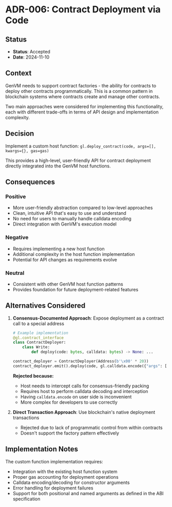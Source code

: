 # ADR-006: Contract Deployment via Code

## Status

- **Status**: Accepted
- **Date**: 2024-11-10

## Context

GenVM needs to support contract factories - the ability for contracts to deploy other contracts programmatically. This is a common pattern in blockchain systems where contracts create and manage other contracts.

Two main approaches were considered for implementing this functionality, each with different trade-offs in terms of API design and implementation complexity.

## Decision

Implement a custom host function: `gl.deploy_contract(code, args=[], kwargs={}, gas=gas)`

This provides a high-level, user-friendly API for contract deployment directly integrated into the GenVM host functions.

## Consequences

### Positive

- More user-friendly abstraction compared to low-level approaches
- Clean, intuitive API that's easy to use and understand
- No need for users to manually handle calldata encoding
- Direct integration with GenVM's execution model

### Negative

- Requires implementing a new host function
- Additional complexity in the host function implementation
- Potential for API changes as requirements evolve

### Neutral

- Consistent with other GenVM host function patterns
- Provides foundation for future deployment-related features

## Alternatives Considered

1. **Consensus-Documented Approach**: Expose deployment as a contract call to a special address
   ```python
   # Example implementation
   @gl.contract_interface
   class ContractDeployer:
       class Write:
           def deploy(code: bytes, calldata: bytes) -> None: ...

   contract_deployer = ContractDeployer(Address(b'\x00' * 20))
   contract_deployer.emit().deploy(code, gl.calldata.encode({"args": [], "kwargs": {}}))
   ```

   **Rejected because:**
   - Host needs to intercept calls for consensus-friendly packing
   - Requires host to perform calldata decoding and interception
   - Having `calldata.encode` on user side is inconvenient
   - More complex for developers to use correctly

2. **Direct Transaction Approach**: Use blockchain's native deployment transactions
   - Rejected due to lack of programmatic control from within contracts
   - Doesn't support the factory pattern effectively

## Implementation Notes

The custom function implementation requires:
- Integration with the existing host function system
- Proper gas accounting for deployment operations
- Calldata encoding/decoding for constructor arguments
- Error handling for deployment failures
- Support for both positional and named arguments as defined in the ABI specification
